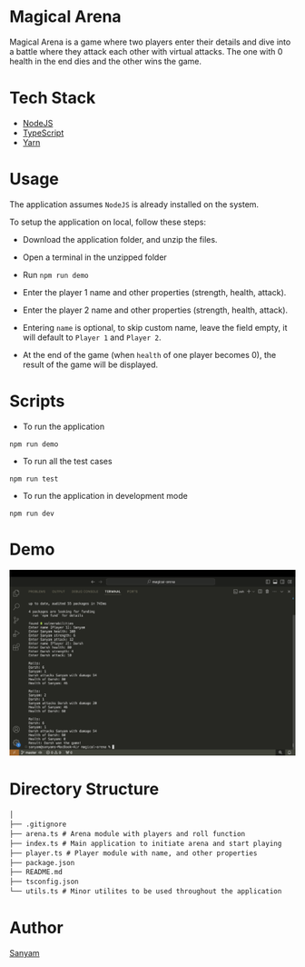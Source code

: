# Magical Arena

Magical Arena is a game where two players enter their details and dive into a battle where they attack each other with virtual attacks. The one with 0 health in the end dies and the other wins the game.

# Tech Stack

- [NodeJS](https://nodejs.org/)
- [TypeScript](https://www.typescriptlang.org/)
- [Yarn](https://yarnpkg.com/)

# Usage

The application assumes `NodeJS` is already installed on the system.

To setup the application on local, follow these steps:

- Download the application folder, and unzip the files.
- Open a terminal in the unzipped folder

- Run `npm run demo`
- Enter the player 1 name and other properties (strength, health, attack).
- Enter the player 2 name and other properties (strength, health, attack).
- Entering `name` is optional, to skip custom name, leave the field empty, it will default to `Player 1` and `Player 2`.
- At the end of the game (when `health` of one player becomes 0), the result of the game will be displayed.

# Scripts

- To run the application
```node
npm run demo
```

- To run all the test cases
```node
npm run test
```

- To run the application in development mode
```node
npm run dev
```

# Demo

![Demo](./demo/game.png)

# Directory Structure

```md
│
├── .gitignore
├── arena.ts # Arena module with players and roll function
├── index.ts # Main application to initiate arena and start playing
├── player.ts # Player module with name, and other properties
├── package.json
├── README.md
├── tsconfig.json
└── utils.ts # Minor utilites to be used throughout the application
```

# Author

[Sanyam](https://www.linkedin.com/in/sanyam-lohan)
